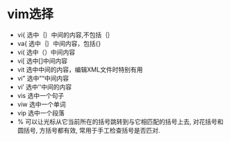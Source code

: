 # vim选择
* vi{ 选中｛｝中间的内容,不包括｛｝
* va{ 选中｛｝中间内容，包括{}
* vi( 选中（）中间内容
* vi[ 选中[]中间内容
* vit 选中中间的内容，编辑XML文件时特别有用
* vi” 选中”“中间内容
* vi’ 选中’‘中间的内容
* vis 选中一个句子
* viw 选中一个单词
* vip 选中一个段落
* % 可以让光标从它当前所在的括号跳转到与它相匹配的括号上去, 对花括号和圆括号, 方括号都有效, 常用于手工检查括号是否匹对.